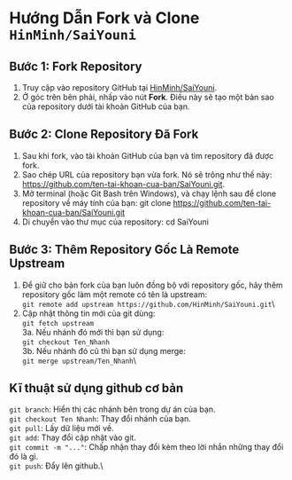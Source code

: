 # Hướng Dẫn Fork và Clone `HinMinh/SaiYouni`

## Bước 1: Fork Repository

1. Truy cập vào repository GitHub tại [HinMinh/SaiYouni](https://github.com/HinMinh/SaiYouni.git).
2. Ở góc trên bên phải, nhấp vào nút **Fork**. Điều này sẽ tạo một bản sao của repository dưới tài khoản GitHub của bạn.

## Bước 2: Clone Repository Đã Fork

1. Sau khi fork, vào tài khoản GitHub của bạn và tìm repository đã được fork.
2. Sao chép URL của repository bạn vừa fork. Nó sẽ trông như thế này: https://github.com/ten-tai-khoan-cua-ban/SaiYouni.git.
3. Mở terminal (hoặc Git Bash trên Windows), và chạy lệnh sau để clone repository về máy tính của bạn:
git clone https://github.com/ten-tai-khoan-cua-ban/SaiYouni.git
4. Di chuyển vào thư mục của repository:
cd SaiYouni
## Bước 3: Thêm Repository Gốc Là Remote Upstream
1. Để giữ cho bản fork của bạn luôn đồng bộ với repository gốc, hãy thêm repository gốc làm một remote có tên là upstream:\
`git remote add upstream https://github.com/HinMinh/SaiYouni.git`\
2. Cập nhật thông tin mới của git dùng:\
`git fetch upstream`\
3a. Nếu nhánh đó mới thì bạn sử dụng:\
`git checkout Ten_Nhanh`\
3b. Nếu nhánh đó cũ thì bạn sử dụng merge:\
`git merge upstream/Ten_Nhanh`\

## Kĩ thuật sử dụng github cơ bản
`git branch`: Hiển thị các nhánh bên trong dự án của bạn.\
`git checkout Ten Nhanh`: Thay đổi nhánh của bạn.\
`git pull`: Lấy dữ liệu mới về.\
`git add`: Thay đổi cập nhật vào git.\
`git commit -m "..."`: Chấp nhận thay đổi kèm theo lời nhắn những thay đổi đó là gì.\
`git push`: Đẩy lên github.\

